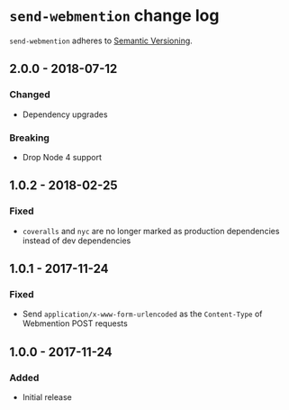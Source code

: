 # `send-webmention` change log

`send-webmention` adheres to [Semantic Versioning](http://semver.org/).

## 2.0.0 - 2018-07-12

### Changed

* Dependency upgrades

### Breaking

* Drop Node 4 support

## 1.0.2 - 2018-02-25

### Fixed

* `coveralls` and `nyc` are no longer marked as production dependencies instead of dev dependencies

## 1.0.1 - 2017-11-24

### Fixed

* Send `application/x-www-form-urlencoded` as the `Content-Type` of Webmention POST requests

## 1.0.0 - 2017-11-24

### Added

* Initial release
